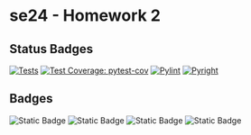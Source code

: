 # se24 - Homework 2

## Status Badges

[![Tests](https://img.shields.io/badge/tests-passing-green)](https://github.com/se24ncsu/se24_hw2/actions/runs/10840259322)
[![Test Coverage: pytest-cov](https://img.shields.io/badge/coverage-100%25-green)](https://github.com/se24ncsu/se24_hw2/actions/runs/10840259322)
[![Pylint](https://img.shields.io/badge/pylint-9.07-green)](https://github.com/se24ncsu/se24_hw2/actions/runs/10840259322)
[![Pyright](https://img.shields.io/badge/pyright-passing-green)](https://github.com/se24ncsu/se24_hw2/actions/runs/10840259322)

## Badges

![Static Badge](https://img.shields.io/badge/language-python-blue)
![Static Badge](https://img.shields.io/badge/license-MIT-purple)
![Static Badge](https://img.shields.io/badge/platform-linux-orange)
![Static Badge](https://img.shields.io/badge/Code_Formatting-autopep8-blue)
